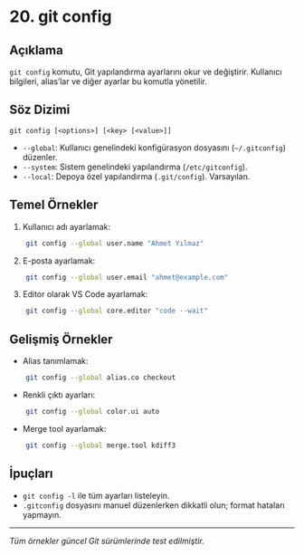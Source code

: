 # 20. git config

## Açıklama
`git config` komutu, Git yapılandırma ayarlarını okur ve değiştirir. Kullanıcı bilgileri, alias’lar ve diğer ayarlar bu komutla yönetilir.

## Söz Dizimi
```
git config [<options>] [<key> [<value>]]
```

- `--global`: Kullanıcı genelindeki konfigürasyon dosyasını (`~/.gitconfig`) düzenler.
- `--system`: Sistem genelindeki yapılandırma (`/etc/gitconfig`).
- `--local`: Depoya özel yapılandırma (`.git/config`). Varsayılan.

## Temel Örnekler
1. Kullanıcı adı ayarlamak:
```bash
    git config --global user.name "Ahmet Yılmaz"
```
2. E-posta ayarlamak:
```bash
    git config --global user.email "ahmet@example.com"
```
3. Editor olarak VS Code ayarlamak:
```bash
    git config --global core.editor "code --wait"
```

## Gelişmiş Örnekler
- Alias tanımlamak:
```bash
    git config --global alias.co checkout
```
- Renkli çıktı ayarları:
```bash
    git config --global color.ui auto
```
- Merge tool ayarlamak:
```bash
    git config --global merge.tool kdiff3
```

## İpuçları
- `git config -l` ile tüm ayarları listeleyin.
- `.gitconfig` dosyasını manuel düzenlerken dikkatli olun; format hataları yapmayın.

---
_Tüm örnekler güncel Git sürümlerinde test edilmiştir._
